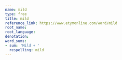 ```yaml
---
name: mild
type: free
title: mild
reference_link: https://www.etymonline.com/word/mild
root_name: 
root_language: 
denotation: 
word_sums:
- sum: 'Mild + '
  respelling: mild
---
```

